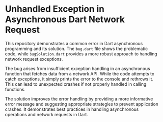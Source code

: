 # Unhandled Exception in Asynchronous Dart Network Request

This repository demonstrates a common error in Dart asynchronous programming and its solution.  The `bug.dart` file shows the problematic code, while `bugSolution.dart` provides a more robust approach to handling network request exceptions.

The bug arises from insufficient exception handling in an asynchronous function that fetches data from a network API. While the code attempts to catch exceptions, it simply prints the error to the console and rethrows it. This can lead to unexpected crashes if not properly handled in calling functions.

The solution improves the error handling by providing a more informative error message and suggesting appropriate strategies to prevent application crashes.  It demonstrates best practices in handling asynchronous operations and network requests in Dart.